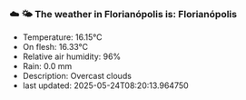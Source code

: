 ### ☁️ 🌤️  The weather in Florianópolis is: Florianópolis

- Temperature: 16.15°C
- On flesh: 16.33°C
- Relative air humidity: 96%
- Rain: 0.0 mm
- Description: Overcast clouds
- last updated: 2025-05-24T08:20:13.964750
